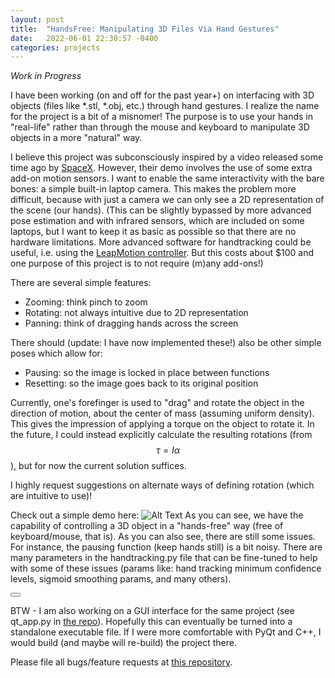 ```yaml
---
layout: post
title:  "HandsFree: Manipulating 3D Files Via Hand Gestures"
date:   2022-06-01 22:30:57 -0400
categories: projects
---
```

<link rel="stylesheet" href="https://cdn.jsdelivr.net/npm/katex@0.10.2/dist/katex.min.css" integrity="sha384-yFRtMMDnQtDRO8rLpMIKrtPCD5jdktao2TV19YiZYWMDkUR5GQZR/NOVTdquEx1j" crossorigin="anonymous">
<script defer src="https://cdn.jsdelivr.net/npm/katex@0.10.2/dist/katex.min.js" integrity="sha384-9Nhn55MVVN0/4OFx7EE5kpFBPsEMZxKTCnA+4fqDmg12eCTqGi6+BB2LjY8brQxJ" crossorigin="anonymous"></script>
<script defer src="https://cdn.jsdelivr.net/npm/katex@0.10.2/dist/contrib/auto-render.min.js" integrity="sha384-kWPLUVMOks5AQFrykwIup5lo0m3iMkkHrD0uJ4H5cjeGihAutqP0yW0J6dpFiVkI" crossorigin="anonymous" onload="renderMathInElement(document.body);"></script>

<script src="https://unpkg.com/clap-button-com/dist/main.js"></script>
<link rel="stylesheet" href="https://unpkg.com/clap-button-com/dist/styles.css" />

*Work in Progress*


I have been working (on and off for the past year+) on interfacing with 3D objects (files like *.stl, *.obj, etc.) through hand gestures. I realize the name for the project is a bit of a misnomer! The purpose is to use your hands in "real-life" rather than through the mouse and keyboard to manipulate 3D objects in a more "natural" way.

I believe this project was subconsciously inspired by a video released some time ago by [SpaceX][spacex-video]. However, their demo involves the use of some extra add-on motion sensors. I want to enable the same interactivity with the bare bones: a simple built-in laptop camera. This makes the problem more difficult, because with just a camera we can only see a 2D representation of the scene (our hands). (This can be slightly bypassed by more advanced pose estimation and with infrared sensors, which are included on some laptops, but I want to keep it as basic as possible so that there are no hardware limitations. More advanced software for handtracking could be useful, i.e. using the [LeapMotion controller][leap-link]. But this costs about $100 and one purpose of this project is to not require (m)any add-ons!)

There are several simple features:
- Zooming: think pinch to zoom
- Rotating: not always intuitive due to 2D representation
- Panning: think of dragging hands across the screen

There should (update: I have now implemented these!) also be other simple poses which allow for:
- Pausing: so the image is locked in place between functions
- Resetting: so the image goes back to its original position


Currently, one's forefinger is used to "drag" and rotate the object in the direction of motion, about the center of mass (assuming uniform density). This gives the impression of applying a torque on the object to rotate it. In the future, I could instead explicitly calculate the resulting rotations (from $$\tau = I \alpha$$), but for now the current solution suffices.

I highly request suggestions on alternate ways of defining rotation (which are intuitive to use)!

Check out a simple demo here:
![Alt Text](/assets/HandsFree-demo.gif)
As you can see, we have the capability of controlling a 3D object in a "hands-free" way (free of keyboard/mouse, that is). As you can also see, there are still some issues. For instance, the pausing function (keep hands still) is a bit noisy. There are many parameters in the handtracking.py file that can be fine-tuned to help with some of these issues (params like: hand tracking minimum confidence levels, sigmoid smoothing params, and many others).


<body>
  <button class="clap-button"></button>
</body>

BTW - I am also working on a GUI interface for the same project (see qt_app.py in [the repo][handsfree-repo]). Hopefully this can eventually be turned into a standalone executable file. If I were more comfortable with PyQt and C++, I would build (and maybe will re-build) the project there.

Please file all bugs/feature requests at [this repository][handsfree-repo].

<script data-href="https://github.com/JacobHA/HandsFree" data-target = "_blank" src="https://unpkg.com/github-corners@0.1.0/dist/embed.min.js"></script>


[spacex-video]: https://www.youtube.com/watch?v=xNqs_S-zEBY
[handsfree-repo]: https://github.com/JacobHA/HandsFree
[leap-link]: https://www.ultraleap.com/product/leap-motion-controller/